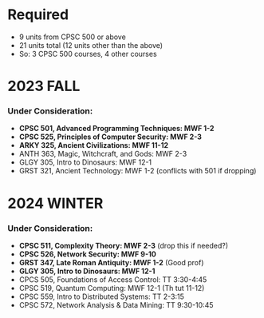 # Required
 - 9 units from CPSC 500 or above
 - 21 units total (12 units other than the above)
 - So: 3 CPSC 500 courses, 4 other courses

# 2023 FALL
### Under Consideration:
 - **CPSC 501, Advanced Programming Techniques: MWF 1-2**
 - **CPSC 525, Principles of Computer Security: MWF 2-3**
 - **ARKY 325, Ancient Civilizations: MWF 11-12**
 - ANTH 363, Magic, Witchcraft, and Gods: MWF 2-3
 - GLGY 305, Intro to Dinosaurs: MWF 12-1
 - GRST 321, Ancient Technology: MWF 1-2 (conflicts with 501 if dropping)

# 2024 WINTER
### Under Consideration:
 - **CPSC 511, Complexity Theory: MWF 2-3** (drop this if needed?)
 - **CPSC 526, Network Security: MWF 9-10**
 - **GRST 347, Late Roman Antiquity: MWF 1-2** (Good prof)
 - **GLGY 305, Intro to Dinosaurs: MWF 12-1**
 - CPCS 505, Foundations of Access Control: TT 3:30-4:45
 - CPSC 519, Quantum Computing: MWF 12-1 (Th tut 11-12)
 - CPSC 559, Intro to Distributed Systems: TT 2-3:15
 - CPSC 572, Network Analysis & Data Mining: TT 9:30-10:45
